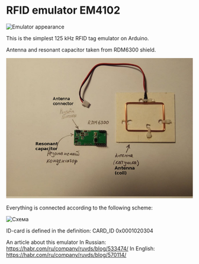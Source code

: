 # RFID emulator EM4102

![Emulator appearance](img/0000.jpg)

This is the simplest 125 kHz RFID tag emulator on Arduino.

Antenna and resonant capacitor taken from RDM6300 shield.

![RDM6300](img/0001.jpg)

Everything is connected according to the following scheme:

![Схема](img/0002.png)

ID-card is defined in the definition: CARD_ID 0x0001020304

An article about this emulator
In Russian: https://habr.com/ru/company/ruvds/blog/533474/
In English: https://habr.com/ru/company/ruvds/blog/570114/
